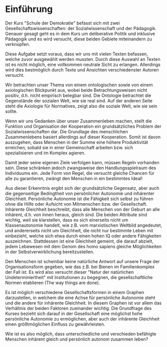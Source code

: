 # Einführung

Der Kurs "Schule der Demokratie" befasst sich mit zwei Gesellschaftswissenschaften:
der Sozialwissenschaft und der Pädagogik.
Genauer gesagt geht es in dem Kurs um deliberative Politik und inklusive Pädagogik und es wird versucht, diese beiden Gebiete miteinandern zu verknüpfen.

Diese Aufgabe setzt voraus, dass wir uns mit vielen Texten befassen, welche zuvor ausgewählt werden mussten. Durch diese Auswahl an Texten ist es nicht möglich, eine vollkommen neutrale Sicht zu erlangen.
Allerdings wird dies bestmöglich durch Texte und Ansichten verschiedenster Autoren versucht.

Wir betrachten unser Thema von einem ontologischen sowie von einem axiologischen Blickpunkt aus, wobei beide Betrachtungsweisen nicht positiv, d.h. nicht empirisch belegbar sind.
Die Ontologie betrachtet die Gegenstände der sozialen Welt, wie sie real sind.
Auf der anderen Seite steht die Axiologie für Normatives, zeigt also die soziale Welt, wie sie sein sollte.

Wenn wir uns Gedanken über unser Zusammenleben machen, stellt die Funktion und Organisation der Kooperation ein grundsätzliches Problem der Sozialwissenschaften dar.
Die Grundlage des menschlichen Zusammenlebens basiert allerdings auf dieser Kooperation.
Somit ist davon auszugehen, dass Menschen in der Summe eine höhere Produktivität erreichen, sobald sie in einer Gemeinschaft arbeiten bzw. sich spezialisieren und im Komplex agieren.

Damit jeder seine eigenen Ziele verfolgen kann, müssen Regeln vorhanden sein.
Diese schränken jedoch zwangsweise den Handlungsspielraum des Individuums ein.
Jede Form von Regel, die versucht gleiche Chancen für alle zu garantieren, zwängt den Menschen in ein bestimmtes Ideal!
<!-- Dieser befindet sich dann in diesem Organisationsstatus und führt zu seiner Ungleichheit, wenn sich der jeweilige Mensch nicht durch das jeweilige Ideal vertreten sieht. -->
<!-- TODO: Was meinst du damit? besser erklären-->

Aus dieser Erkenntnis ergibt sich der grundsätzliche Gegensatz, aber auch die gegenseitige Bedingtheit von persönlicher Autonomie und inhärenter Gleichheit.
Persönliche Autonomie ist die Fähigkeit sich selbst zu führen ohne die Hilfe oder Aufsicht von Mitmenschen bzw. der Gesellschaft.
Inhärente Gleichheit beschreibt, dass alle Menschen von der Geburt an alle inhärent, d.h. von innen heraus, gleich sind.
Die beiden Attribute sind wichtig, weil sie klarstellen, dass es sich einerseits nicht um Klassenautonomie handelt, wie z.B. vom marxistischen Weltbild angedeutet, und andererseits nicht um Gleichheit, die nicht nur bestimmte Leben mit einbezieht, welche sich etwa durch einen hohen IQ oder andere Fähigkeiten auszeichnen.
Stattdessen ist eine Gleichheit gemeint, die darauf abzielt, jedem Lebewesen mit dem Genom des homo sapiens gleiche Möglichkeiten in der Selbstverwirklichung bereitzustellen.

Den Menschen ist scheinbar keine natürliche Antwort auf unsere Frage der Organisationsform gegeben, wie das z.B. bei Bienen im Familienkomplex der Fall ist.
Es wird also versucht dieser "Natur der natürlichen Undeterminiertheit" mit Institutionen zu begegnen, die gesellschaftliche Normen etablieren (The way things are done).
<!-- TODO: "Natur der natürlichen" doppelt gemoppelt?, Woher kommt der Satz "The way things are done"? -->
Es ist möglich verschiedene Gesellschaftsformen in einem Graphen darzustellen, in welchem die eine Achse für persönliche Autonomie steht und die andere für inhärente Gleichheit.
In diesem Graphen ist vor allem das Verhältnis der beiden Faktoren zueinander wichtig.
Die Grundfrage des Kurses bezieht sich darauf in der Gesellschaft eine möglichst hohe persönliche Autonomie zu ermöglichen, aber auch der inhärente Gleichheit einen größtmöglichen Einfluss zu gewährleisten.

Wie ist es also möglich, dass unterschiedliche und verschieden befähigte Menschen inhärent gleich und persönlich autonom zusammen leben?

<!-- TODO: MH Hier sollten evtl. die Abbildungen von Haus und/oder Autonomie/Gleichwertigkeit-Tradeoff eingefügt werden, evtl. dafür neu malen. -->
